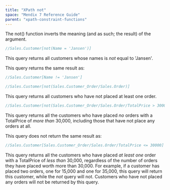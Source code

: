 ```yaml
---
title: "XPath not"
space: "Mendix 7 Reference Guide"
parent: "xpath-constraint-functions"
---
```



The not() function inverts the meaning (and as such; the result) of the argument.

```java
//Sales.Customer[not(Name = 'Jansen')]
```

This query returns all customers whose names is _not_ equal to 'Jansen'.

This query returns the same result as:

```java
//Sales.Customer[Name != 'Jansen']
```

```java
//Sales.Customer[not(Sales.Customer_Order/Sales.Order)]
```

This query returns all customers who have not placed at least one order.

```java
//Sales.Customer[not(Sales.Customer_Order/Sales.Order/TotalPrice > 30000)]
```

This query returns all the customers who have placed *no* orders with a TotalPrice of *more than* 30,000, including those that have not place any orders at all.

This query does not return the same result as:

```java
//Sales.Customer[Sales.Customer_Order/Sales.Order/TotalPrice <= 30000]
```

This query returns all the customers who have placed *at least one* order with a TotalPrice of *less than* 30,000, regardless of the number of orders they have placed worth more than 30,000. For example, if a customer has placed two orders, one for 15,000 and one for 35,000, this query will return this customer, while the *not* query will not. Customers who have not placed any orders will not be returned by this query.
